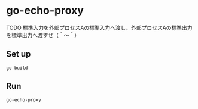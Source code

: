 # go-echo-proxy

TODO 標準入力を外部プロセスAの標準入力へ渡し、外部プロセスAの標準出力を標準出力へ渡すぜ（＾～＾）

## Set up

```shell
go build
```

## Run

```shell
go-echo-proxy
```